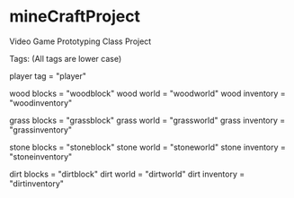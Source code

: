 # mineCraftProject
Video Game Prototyping Class Project

Tags: (All tags are lower case)

player tag = "player"

wood blocks = "woodblock"
wood world = "woodworld"
wood inventory = "woodinventory"

grass blocks = "grassblock"
grass world = "grassworld"
grass inventory = "grassinventory"

stone blocks = "stoneblock"
stone world = "stoneworld"
stone inventory = "stoneinventory"

dirt blocks = "dirtblock"
dirt world = "dirtworld"
dirt inventory = "dirtinventory"
